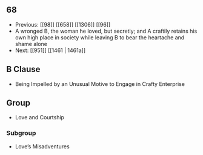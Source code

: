 ## 68
- Previous: [[98]] [[658]] [[1306]] [[96]] 
- A wronged B, the woman he loved, but secretly; and A craftily retains his own high place in society while leaving B to bear the heartache and shame alone
- Next: [[951]] [[1461 | 1461a]] 

## B Clause
- Being Impelled by an Unusual Motive to Engage in Crafty Enterprise

## Group
- Love and Courtship

### Subgroup
- Love’s Misadventures

